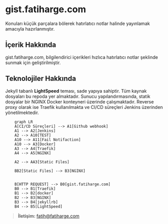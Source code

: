 # gist.fatiharge.com

Konuları küçük parçalara bölerek hatırlatıcı notlar halinde yayınlamak amacıyla hazırlanmıştır.

## İçerik Hakkında

gist.fatiharge.com, bilgilendirici içerikleri hızlıca hatırlatıcı notlar şeklinde sunmak için geliştirilmiştir. 

## Teknolojiler Hakkında
Jekyll tabanlı **LightSpeed** teması, sade yapıya sahiptir. Tüm kaynak dosyaları bu repoda yer almaktadır. Sunucu yapılandırmasında, statik dosyalar bir NGINX Docker konteyneri üzerinde çalışmaktadır. Reverse proxy olarak ise Traefik kullanılmakta ve CI/CD süreçleri Jenkins üzerinden yönetilmektedir.

```mermaid
	graph LR
    A[CI/CD Süreçleri] --> A1[Github webhook]
    A1 --> A2[Jenkins]
    A2 --> A10[TEST]
    A10 --> A11[Fail Notifaction]
    A10 --> A3[Docker]
    A3 --> A4[Traefik]
	A4 --> A5[NGINX]
	
	A2 --> AA3[Static Files]

	BB2[Static Files] --> B3[NGINX]


    B[HTTP REQUEST] --> B0[gist.fatiharge.com]
    B0 --> B1[Traefik]
    B1 --> B2[docker]
    B2 --> B3[NGINX]
    B3 --> B4[jekyllrb]
    B4 --> B5[LightSpeed]
```

> **İletişim:** fatih@fatiharge.com